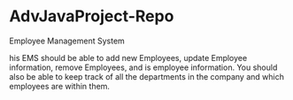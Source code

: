 # AdvJavaProject-Repo

 Employee Management System 

his EMS should be able to add new Employees, update Employee information, remove Employees, and is employee information. You should also be able to keep track of all the departments in the company and which employees are within them.
